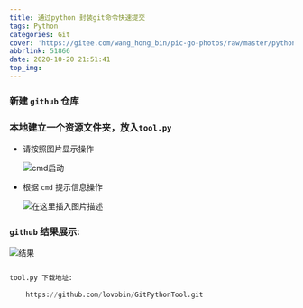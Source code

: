 ```yaml
---
title: 通过python 封装git命令快速提交
tags: Python
categories: Git
cover: 'https://gitee.com/wang_hong_bin/pic-go-photos/raw/master/python.jpg'
abbrlink: 51866
date: 2020-10-20 21:51:41
top_img:
---
```


###  新建 `github` 仓库



### 本地建立一个资源文件夹，放入`tool.py`

+ 请按照图片显示操作

  ![cmd启动](https://img-blog.csdnimg.cn/20201020215554191.png?x-oss-process=image/watermark,type_ZmFuZ3poZW5naGVpdGk,shadow_10,text_aHR0cHM6Ly9ibG9nLmNzZG4ubmV0L3dlaXhpbl80MzM0MDQyMA==,size_16,color_FFFFFF,t_70#pic_center)

  

+ 根据 `cmd` 提示信息操作

  ![在这里插入图片描述](https://img-blog.csdnimg.cn/20201020215703812.gif#pic_center)

### `github` 结果展示:

![结果](https://img-blog.csdnimg.cn/20201020215554803.png?x-oss-process=image/watermark,type_ZmFuZ3poZW5naGVpdGk,shadow_10,text_aHR0cHM6Ly9ibG9nLmNzZG4ubmV0L3dlaXhpbl80MzM0MDQyMA==,size_16,color_FFFFFF,t_70#pic_center)





```python

tool.py 下载地址:
    
    https://github.com/lovobin/GitPythonTool.git
        
```

